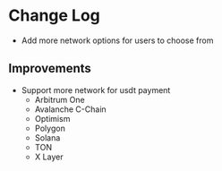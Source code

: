 # Change Log

- Add more network options for users to choose from

## Improvements

- Support more network for usdt payment
  - Arbitrum One
  - Avalanche C-Chain
  - Optimism
  - Polygon
  - Solana
  - TON
  - X Layer
